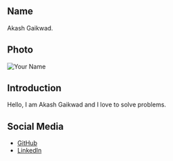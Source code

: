 ## Name

Akash Gaikwad.

## Photo

![Your Name](https://media.licdn.com/dms/image/D5603AQGlllY60_karA/profile-displayphoto-shrink_800_800/0/1685601370681?e=1723075200&v=beta&t=Hf6BCBV7zCom7jDSxmm2TpvQvk8MWZj-uC0ka7KMtb4)

## Introduction

Hello, I am Akash Gaikwad and I love to solve problems.

## Social Media

- [GitHub](https://github.com/sky-gaikwad)
- [LinkedIn](https://www.linkedin.com/in/akash-gaikwad-667507241/)
